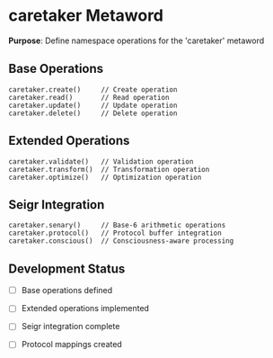 # caretaker Metaword

**Purpose**: Define namespace operations for the 'caretaker' metaword

## Base Operations

```hyphos
caretaker.create()     // Create operation
caretaker.read()       // Read operation  
caretaker.update()     // Update operation
caretaker.delete()     // Delete operation
```

## Extended Operations

```hyphos
caretaker.validate()   // Validation operation
caretaker.transform()  // Transformation operation
caretaker.optimize()   // Optimization operation
```

## Seigr Integration

```hyphos
caretaker.senary()     // Base-6 arithmetic operations
caretaker.protocol()   // Protocol buffer integration
caretaker.conscious()  // Consciousness-aware processing
```

## Development Status

- [ ] Base operations defined
- [ ] Extended operations implemented  
- [ ] Seigr integration complete
- [ ] Protocol mappings created


